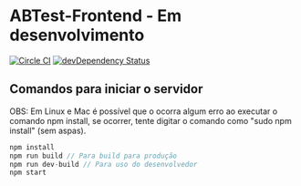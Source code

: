# ABTest-Frontend - Em desenvolvimento

[![Circle CI](https://circleci.com/gh/softexpertsa/abtest-frontend.svg?style=svg)](https://circleci.com/gh/softexpertsa/abtest-frontend)
[![devDependency Status](https://img.shields.io/david/dev/softexpertsa/abtest-frontend.svg?style=flat)](https://david-dm.org/softexpertsa/abtest-frontend#info=devDependencies)

## Comandos para iniciar o servidor
OBS: Em Linux e Mac é possível que o ocorra algum erro ao executar o comando npm install, se ocorrer, tente digitar o comando como "sudo npm install" (sem aspas).

```js
npm install
npm run build // Para build para produção
npm run dev-build // Para uso do desenvolvedor
npm start
```
